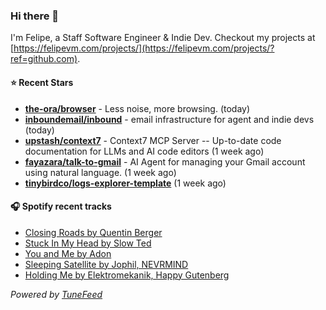 ### Hi there 👋

I'm Felipe, a Staff Software Engineer & Indie Dev. Checkout my projects at [https://felipevm.com/projects/](https://felipevm.com/projects/?ref=github.com).

#### ⭐ Recent Stars
- **[the-ora/browser](https://github.com/the-ora/browser)** - Less noise, more browsing. (today)
- **[inboundemail/inbound](https://github.com/inboundemail/inbound)** - email infrastructure for agent and indie devs (today)
- **[upstash/context7](https://github.com/upstash/context7)** - Context7 MCP Server -- Up-to-date code documentation for LLMs and AI code editors (1 week ago)
- **[fayazara/talk-to-gmail](https://github.com/fayazara/talk-to-gmail)** - AI Agent for managing your Gmail account using natural language. (1 week ago)
- **[tinybirdco/logs-explorer-template](https://github.com/tinybirdco/logs-explorer-template)** (1 week ago)

#### 🎧 Spotify recent tracks
- [Closing Roads by Quentin Berger](https://open.spotify.com/track/53OdUwW9TcIXZd870maaLw)
- [Stuck In My Head by Slow Ted](https://open.spotify.com/track/4S7fLFfE7wrCcrqS47BoRS)
- [You and Me by Adon](https://open.spotify.com/track/6swLohud9649tehcpgEQoF)
- [Sleeping Satellite by Jophil, NEVRMIND](https://open.spotify.com/track/2D0gLs0ngFwfEKu0NFDMf9)
- [Holding Me by Elektromekanik, Happy Gutenberg](https://open.spotify.com/track/4C6YUCzsCt6pwzq08NJD8B)

_Powered by [TuneFeed](https://tunefeed.app?ref=github.com)_
